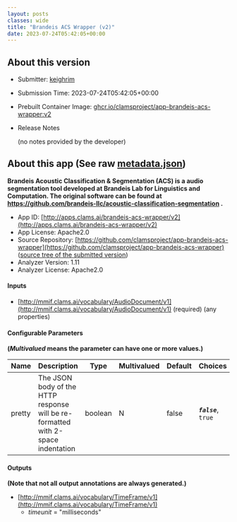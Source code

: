 ```yaml
---
layout: posts
classes: wide
title: "Brandeis ACS Wrapper (v2)"
date: 2023-07-24T05:42:05+00:00
---
```

## About this version

* Submitter: [keighrim](https://github.com/keighrim)
* Submission Time: 2023-07-24T05:42:05+00:00
* Prebuilt Container Image: [ghcr.io/clamsproject/app-brandeis-acs-wrapper:v2](https://github.com/clamsproject/app-brandeis-acs-wrapper/pkgs/container/app-brandeis-acs-wrapper/v2)
* Release Notes

    (no notes provided by the developer)

## About this app (See raw [metadata.json](metadata.json))

**Brandeis Acoustic Classification & Segmentation (ACS) is a audio segmentation tool developed at Brandeis Lab for Linguistics and Computation. The original software can be found at https://github.com/brandeis-llc/acoustic-classification-segmentation .**

* App ID: [http://apps.clams.ai/brandeis-acs-wrapper/v2](http://apps.clams.ai/brandeis-acs-wrapper/v2)
* App License: Apache2.0
* Source Repository: [https://github.com/clamsproject/app-brandeis-acs-wrapper](https://github.com/clamsproject/app-brandeis-acs-wrapper) ([source tree of the submitted version](https://github.com/clamsproject/app-brandeis-acs-wrapper/tree/v2))
* Analyzer Version: 1.11
* Analyzer License: Apache2.0


#### Inputs
* [http://mmif.clams.ai/vocabulary/AudioDocument/v1](http://mmif.clams.ai/vocabulary/AudioDocument/v1)  (required)
(any properties)


#### Configurable Parameters
**(_Multivalued_ means the parameter can have one or more values.)**

|Name|Description|Type|Multivalued|Default|Choices|
|----|-----------|----|-----------|-------|-------|
|pretty|The JSON body of the HTTP response will be re-formatted with 2-space indentation|boolean|N|false|**_`false`_**, `true`|


#### Outputs
**(Note that not all output annotations are always generated.)**
* [http://mmif.clams.ai/vocabulary/TimeFrame/v1](http://mmif.clams.ai/vocabulary/TimeFrame/v1) 
    * _timeunit_ = "milliseconds"
